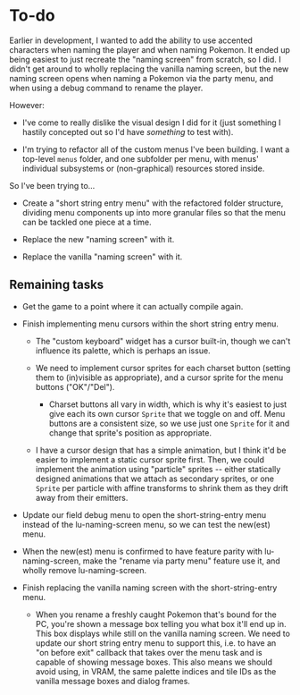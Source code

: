 
# To-do

Earlier in development, I wanted to add the ability to use accented characters when naming the player and when naming Pokemon. It ended up being easiest to just recreate the "naming screen" from scratch, so I did. I didn't get around to wholly replacing the vanilla naming screen, but the new naming screen opens when naming a Pokemon via the party menu, and when using a debug command to rename the player.

However:

* I've come to really dislike the visual design I did for it (just something I hastily concepted out so I'd have *something* to test with).

* I'm trying to refactor all of the custom menus I've been building. I want a top-level `menus` folder, and one subfolder per menu, with menus' individual subsystems or (non-graphical) resources stored inside.

So I've been trying to...

* Create a "short string entry menu" with the refactored folder structure, dividing menu components up into more granular files so that the menu can be tackled one piece at a time.

* Replace the new "naming screen" with it.

* Replace the vanilla "naming screen" with it.



## Remaining tasks

* Get the game to a point where it can actually compile again.

* Finish implementing menu cursors within the short string entry menu.

  * The "custom keyboard" widget has a cursor built-in, though we can't influence its palette, which is perhaps an issue.
  
  * We need to implement cursor sprites for each charset button (setting them to (in)visible as appropriate), and a cursor sprite for the menu buttons ("OK"/"Del").
  
    * Charset buttons all vary in width, which is why it's easiest to just give each its own cursor `Sprite` that we toggle on and off. Menu buttons are a consistent size, so we use just one `Sprite` for it and change that sprite's position as appropriate.
    
  * I have a cursor design that has a simple animation, but I think it'd be easier to implement a static cursor sprite first. Then, we could implement the animation using "particle" sprites -- either statically designed animations that we attach as secondary sprites, or one `Sprite` per particle with affine transforms to shrink them as they drift away from their emitters.

* Update our field debug menu to open the short-string-entry menu instead of the lu-naming-screen menu, so we can test the new(est) menu.

* When the new(est) menu is confirmed to have feature parity with lu-naming-screen, make the "rename via party menu" feature use it, and wholly remove lu-naming-screen.

* Finish replacing the vanilla naming screen with the short-string-entry menu.

  * When you rename a freshly caught Pokemon that's bound for the PC, you're shown a message box telling you what box it'll end up in. This box displays while still on the vanilla naming screen. We need to update our short string entry menu to support this, i.e. to have an "on before exit" callback that takes over the menu task and is capable of showing message boxes. This also means we should avoid using, in VRAM, the same palette indices and tile IDs as the vanilla message boxes and dialog frames.
